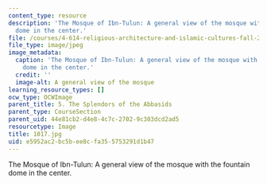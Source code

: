 ```yaml
---
content_type: resource
description: 'The Mosque of Ibn-Tulun: A general view of the mosque with the fountain
  dome in the center.'
file: /courses/4-614-religious-architecture-and-islamic-cultures-fall-2002/e5952ac2bc5bee8cfa355753291d1b47_1017.jpg
file_type: image/jpeg
image_metadata:
  caption: 'The Mosque of Ibn-Tulun: A general view of the mosque with the fountain
    dome in the center.'
  credit: ''
  image-alt: A general view of the mosque
learning_resource_types: []
ocw_type: OCWImage
parent_title: 5. The Splendors of the Abbasids
parent_type: CourseSection
parent_uid: 44e81cb2-d4e8-4c7c-2702-9c303dcd2ad5
resourcetype: Image
title: 1017.jpg
uid: e5952ac2-bc5b-ee8c-fa35-5753291d1b47
---
```

The Mosque of Ibn-Tulun: A general view of the mosque with the fountain dome in the center.

